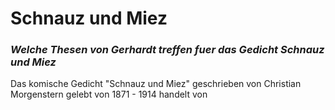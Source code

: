 # Schnauz und Miez
### *Welche Thesen von Gerhardt treffen fuer das Gedicht Schnauz und Miez*

Das komische Gedicht "Schnauz und Miez" geschrieben von Christian Morgenstern gelebt von 1871 - 1914 handelt von